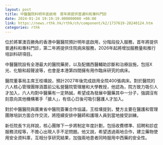 ```yaml
---
layout: post
title: 中醫醫院料明年底啟用　首年將提供普通科和專科門診
date: 2024-01-24 19:19:19.000000000 +08:00
link: https://news.rthk.hk/rthk/ch/component/k2/1737619-20240124.htm
categories: rthk
---
```


位於將軍澳百勝角的香港中醫醫院預計明年底啟用，分階段投入服務，首年將提供普通科和專科門診，第二年將提供住院病床服務，2026年起將增加服務量和推行培訓科研項目。

中醫醫院設有全港最大的醫院藥房，以及配備西醫輔助診斷和治療設施，包括X光、化驗和超聲波等，也會是本港第四間擁有用作臨床研究的病床。

醫院董事局主席王桂壎說，預計2027年後完成啟用全院400張病床。對於醫院的六人核心管理團隊涵蓋前公私營醫院管理層和大學教授，他認為，院方致力吸引人才加入，六人均對中醫藥有一定熱誠，希望成為發展中醫藥其中一分子，強調沒有刻意向其他機構著手「搶人」，有信心日後可吸引醫護人才加入。

對於中醫醫院與廣東省中醫院簽署合作協議，王桂壎提到，雙方主要在醫護和管理團隊培訓方面合作交流，將陸續安排中醫師和護理人員到當地接受訓練。

新任院長卞兆祥說，核心團隊下一步將制定年度計劃，包括收費標準、招聘和診症服務流程等，不擔心出現人手不足問題。他又說，希望透過兩地合作，建立藥物使用安全資料庫，互相分享研究結果，加強兩地患者同時服用中西藥的安全性。
